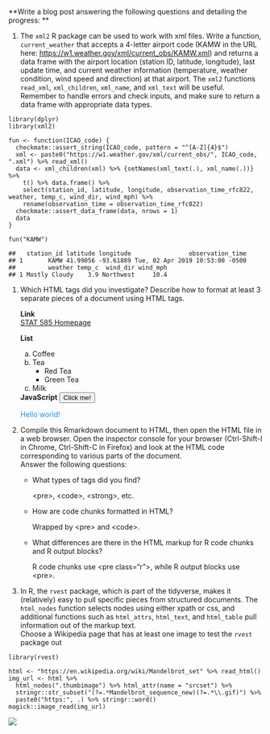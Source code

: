 **Write a blog post answering the following questions and detailing the
progress: **

1.  The `xml2` R package can be used to work with xml files. Write a
    function, `current_weather` that accepts a 4-letter airport code
    (KAMW in the URL here:
    <a href="https://w1.weather.gov/xml/current_obs/KAMW.xml" class="uri">https://w1.weather.gov/xml/current_obs/KAMW.xml</a>)
    and returns a data frame with the airport location (station ID,
    latitude, longitude), last update time, and current weather
    information (temperature, weather condition, wind speed and
    direction) at that airport. The `xml2` functions `read_xml`,
    `xml_children`, `xml_name`, and `xml_text` will be useful. Remember
    to handle errors and check inputs, and make sure to return a data
    frame with appropriate data types.

<!-- -->

    library(dplyr)
    library(xml2)

    fun <- function(ICAO_code) {
      checkmate::assert_string(ICAO_code, pattern = "^[A-Z]{4}$")
      xml <- paste0("https://w1.weather.gov/xml/current_obs/", ICAO_code, ".xml") %>% read_xml()
      data <- xml_children(xml) %>% {setNames(xml_text(.), xml_name(.))} %>%
        t() %>% data.frame() %>%
        select(station_id, latitude, longitude, observation_time_rfc822, weather, temp_c, wind_dir, wind_mph) %>%
        rename(observation_time = observation_time_rfc822)
      checkmate::assert_data_frame(data, nrows = 1)
      data
    }

    fun("KAMW")

    ##   station_id latitude longitude                observation_time
    ## 1       KAMW 41.99056 -93.61889 Tue, 02 Apr 2019 10:53:00 -0500
    ##         weather temp_c  wind_dir wind_mph
    ## 1 Mostly Cloudy    3.9 Northwest     10.4

1.  Which HTML tags did you investigate? Describe how to format at least
    3 separate pieces of a document using HTML tags.

    <strong>Link</strong>  
    <a href="https://stat585-at-isu.github.io/">STAT 585 Homepage</a>

    <strong>List</strong>
    <ol type="a">
    <li>
    Coffee
    </li>
    <li>
    Tea
    <ul style="list-style-type:square;">
    <li>
    Red Tea
    </li>
    <li>
    Green Tea
    </li>
    </ul>
    </li>
    <li>
    Milk
    </li>
    </ol>
    <strong>JavaScript</strong>  
    <button type="button" onclick="document.getElementById('demo').innerHTML = Date()">
    Click me!</button>
    <p id="demo" style="color:DodgerBlue;">
    Hello world!
    </p>
2.  Compile this Rmarkdown document to HTML, then open the HTML file in
    a web browser. Open the inspector console for your browser
    (Ctrl-Shift-I in Chrome, Ctrl-Shift-C in Firefox) and look at the
    HTML code corresponding to various parts of the document. <br>
    Answer the following questions:

    -   What types of tags did you find?

        &lt;pre&gt;, &lt;code&gt;, &lt;strong&gt;, etc.

    -   How are code chunks formatted in HTML?

        Wrapped by &lt;pre&gt; and &lt;code&gt;.

    -   What differences are there in the HTML markup for R code chunks
        and R output blocks?

        R code chunks use &lt;pre class=“r”&gt;, while R output blocks
        use &lt;pre&gt;.

3.  In R, the `rvest` package, which is part of the tidyverse, makes it
    (relatively) easy to pull specific pieces from structured documents.
    The `html_nodes` function selects nodes using either xpath or css,
    and additional functions such as `html_attrs`, `html_text`, and
    `html_table` pull information out of the markup text.<br> Choose a
    Wikipedia page that has at least one image to test the `rvest`
    package out

<!-- -->

    library(rvest)

    html <- "https://en.wikipedia.org/wiki/Mandelbrot_set" %>% read_html()
    img_url <- html %>%
      html_nodes(".thumbimage") %>% html_attr(name = "srcset") %>%
      stringr::str_subset("(?=.*Mandelbrot_sequence_new)(?=.*\\.gif)") %>%
      paste0("https:", .) %>% stringr::word()
    magick::image_read(img_url)

![](../figure/09/QiaoYang/unnamed-chunk-2-1.gif)

